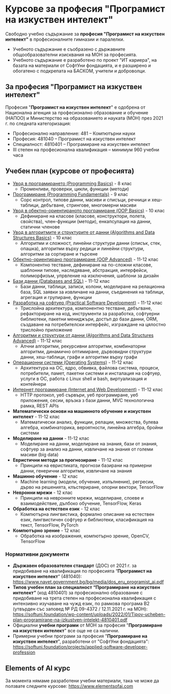 # Курсове за професия "Програмист на изкуствен интелект"

Свободно учебно съдържание за **професия "Програмист на изкуствен интелект"** в професионалните гимназии и паралелки.
 - Учебното съдържание е съобразено с държавните общообразователни изисквания на МОН за професията.
 - Учебното съдържание е разработено по проект "ИТ кариера", на базата на материали от СофтУни фондацията, и е разширено и обогатено с подкрепата на БАСКОМ, учители и доброволци.

## За професия "Програмист на изкуствен интелект"

Професия "**Програмист на изкуствен интелект**" е одобрена от Национална агенция за професионално образование и обучение (НАПОО) и Министерство на образованието и науката (МОН) през 2021 г. по следната категоризация:
  - Професионално направление: 481 – Компютърни науки
  - Професия: 481040 – Програмист на изкуствен интелект
  - Специалност: 4810401 – Програмиране на изкуствен интелект
 - III степен на професионална квалификация – минимум 960 учебни часа

## Учебен план (курсове от професията)
 - [Увод в програмирането (Programming Basics)](https://github.com/BG-IT-Edu/School-Programming/tree/main/Courses/Programmer/Programming-Basics) - 8 клас
   - Променливи, проверки, цикли, функции (методи)
 - [Програмиране (Programming Fundamentals)](https://github.com/BG-IT-Edu/School-Programming/tree/main/Courses/Programmer/Programming-Fundamentals) - 9 клас
   - Сорс контрол, типове данни, масиви и списъци, речници и хеш-таблици, дебъгване, стрингове, многомерни масиви
 - [Увод в обектно-ориентираното програмиране (OOP Basics)](https://github.com/BG-IT-Edu/School-Programming/tree/main/Courses/Programmer/OOP-Basics) - 10 клас
   - Дефиниране на класове (класове, конструктори, полета, свойства), член-функции (методи), енкапсулация на данни, статични членове
 - [Увод в алгоритмите и структурите от данни (Algorithms and Data Structures Basics)](https://github.com/BG-IT-Edu/School-Programming/tree/main/Courses/Programmer/Algo-and-Data-Structures-Basics) - 10 клас
   - Алгоритми и сложност, линейни структури данни (списък, стек, опашка), алгоритми върху редици и линейни структури, алгоритми за сортиране и търсене
 - [Обектно-ориентирано програмиране (OOP Advanced)](https://github.com/BG-IT-Edu/School-Programming/tree/main/Courses/Programmer/OOP-Advanced) - 11-12 клас
   - Компонентно тестване, дефиниране на по-сложни класове, шаблонни типове, наследяване, абстракция, интерфейси, полиморфизъм, упрвление на изключения, шаблони за дизайн
 - [Бази данни (Databases and SQL)](https://github.com/BG-IT-Edu/School-Programming/tree/main/Courses/Programmer/Databases-and-SQL) - 11-12 клас
   - Бази данни, таблици, записи, колони, моделиране на релационна база, SQL заявки за извличане на данни, съединения на таблици, агрегация и групиране, функции
 - [Разработка на софтуер (Practical Software Development)](https://github.com/BG-IT-Edu/School-Programming/tree/main/Courses/Programmer/Practical-Software-Development) - 11-12 клас
   - Трислойна архитектура, компонентно тестване, дебъгване, рефакториране на код, инструменти за разработка, софтуерни библиотеки, пакетни мениджъри, достъп до бази данни, ORM, създаване на потребителски интерфейс, изграждане на цялостно трислойно приложение
 - [Алгоритми и структури от данни (Algorithms and Data Structures Advanced)](https://github.com/BG-IT-Edu/School-Programming/tree/main/Courses/Applied-Programmer/Algo-and-Data-Structures-Advanced) - 11-12 клас
   - Алчни алгоритми, рекурсивни алгоритми, комбинаторни алгоритми, динамично оптимиране, дървовидни структури данни, хеш-таблици, графи и алгоритми върху графи
 - [Операционни системи (Operating Systems)](https://github.com/BG-IT-Edu/School-Programming/tree/main/Courses/Programmer/Operating-Systems) - 11-12 клас
   - Архитектура на ОС, ядро, обвивка, файлова система, процеси, потребители, памет, пакетни системи и инсталация на софтуер, услуги в ОС, работа с Linux shell и bash, виртуализация и контейнери
 - [Интернет програмиране (Internet and Web Development)](https://github.com/BG-IT-Edu/School-Programming/tree/main/Courses/Applied-Programmer/Internet-and-Web-Development) - 11-12 клас
   - HTTP протокол, уеб сървъри, уеб програмиране, уеб приложения, сесии, връзка з бази данни, MVC технологична рамка, REST APIs
 - **Математически основи на машинното обучение и изкуствен интелект** - 11-12 клас
   - Математически анализ, функции, релации, множества, булева алгебра, комбинаторика, вероятности, линейна алгебра, бройни системи
 - **Моделиране на данни** - 11-12 клас
   - Моделиране на данни, моделиране на знания, бази от знания, софтуер за анализ на данни, извличане на знания от големи масиви (big data)
 - **Евристични методи за прогнозиране** - 11-12 клас
   - Принципи на евристиката, прогнози базирани на примерни данни, генерични алгоритми, извличане на знания
 - **Машинно обучение** - 12 клас
   - Machine learning (модели, обучение, изпълнение), регресии, дърво на решенията, клъстериране, опорни вектори, TensorFlow
 - **Невронни мрежи** - 12 клас
   - Принципи на невронните мрежи, моделиране, слоеве и взаимодействие, дълбоко обучение, TensorFlow, Keras
 - **Обработка на естествен език** - 12 клас
   - Компютърна лингвистика, формално описание на естествен език, лингвистичен софтуер и библиотеки, класификация на текст, TensorFlow, PyTorch
 - **Компютърно зрение** - 12 клас
   - Обработка на изображения, компютърно зрение, OpenCV, TensorFlow 

### Нормативни документи
 - **Държавен образователен стандарт** (ДОС) от 2021 г. за придобиване на квалификация по професията “**Програмист на изкуствен интелект**“ (481040): https://www.navet.government.bg/bg/media/dos_eru_programist_ai.pdf
 - **Типов учебен план за специалност “Програмиране на изкуствен интелект”** (код 4810401) за професионално образование с придобиване на трета степен на професионална квалификация с интензивно изучаване на чужд език, по рамкова програма B2 (утвърден със заповед № РД 09-4372 / 12.11.2021 г. на МОН): https://softuni.foundation/wp-content/uploads/2022/01/Tipov-ucheben-plan-programirane-na-izkustven-intelekt-4810401.pdf
  - Официални **учебни програми** от МОН за професия "**Програмиране на изкуствен интелект**" все още не са налични.
  - Примерни учебни програми за професия "**Програмиране на изкуствен интелект**", разработени от "СофтУни фондацията": https://softuni.foundation/projects/applied-software-developer-profession


## Elements of AI курс
За момента нямаме разработени учебни материали, така че може да ползвате следните курсове:
https://www.elementsofai.com
